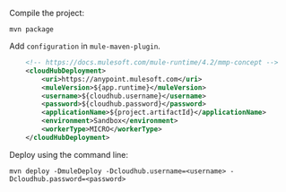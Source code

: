 Compile the project:

    mvn package

Add `configuration` in `mule-maven-plugin`.

```xml
    <!-- https://docs.mulesoft.com/mule-runtime/4.2/mmp-concept -->
    <cloudHubDeployment>
        <uri>https://anypoint.mulesoft.com</uri>
        <muleVersion>${app.runtime}</muleVersion>
        <username>${cloudhub.username}</username>
        <password>${cloudhub.password}</password>
        <applicationName>${project.artifactId}</applicationName>
        <environment>Sandbox</environment>
        <workerType>MICRO</workerType>
    </cloudHubDeployment>
```

Deploy using the command line:

    mvn deploy -DmuleDeploy -Dcloudhub.username=<username> -Dcloudhub.password=<password>

